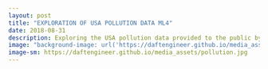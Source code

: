 ```yaml
---
layout: post
title: "EXPLORATION OF USA POLLUTION DATA ML4"
date: 2018-08-31
description: Exploring the USA pollution data provided to the public by EPA
image: "background-image: url('https://daftengineer.github.io/media_assets/pollution.jpg');"
image-sm: https://daftengineer.github.io/media_assets/pollution.jpg
---
```


<div style="color:black;"><p></p>
<p style="text-align:justify;"></p>
</div>
